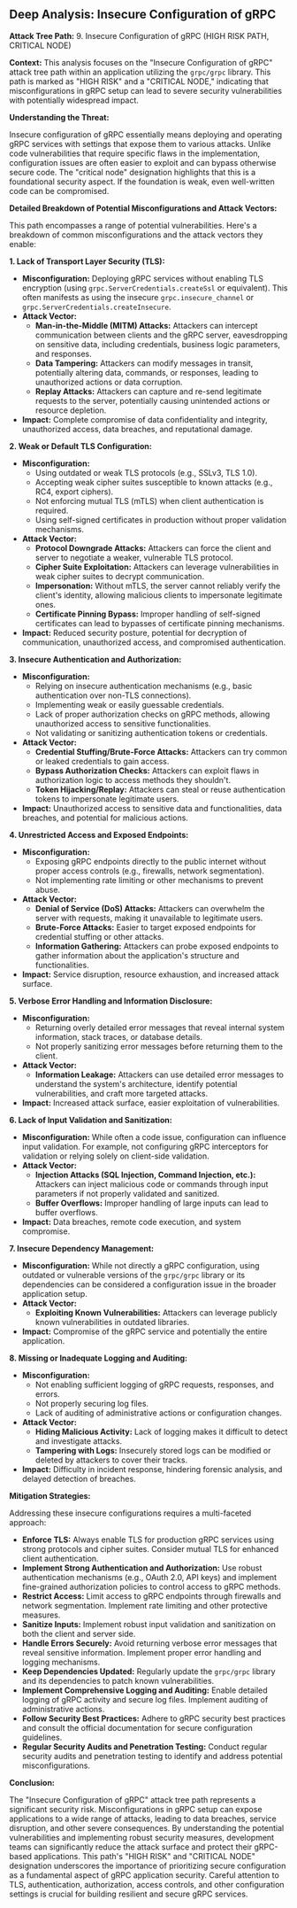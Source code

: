 ## Deep Analysis: Insecure Configuration of gRPC

**Attack Tree Path:** 9. Insecure Configuration of gRPC (HIGH RISK PATH, CRITICAL NODE)

**Context:** This analysis focuses on the "Insecure Configuration of gRPC" attack tree path within an application utilizing the `grpc/grpc` library. This path is marked as "HIGH RISK" and a "CRITICAL NODE," indicating that misconfigurations in gRPC setup can lead to severe security vulnerabilities with potentially widespread impact.

**Understanding the Threat:**

Insecure configuration of gRPC essentially means deploying and operating gRPC services with settings that expose them to various attacks. Unlike code vulnerabilities that require specific flaws in the implementation, configuration issues are often easier to exploit and can bypass otherwise secure code. The "critical node" designation highlights that this is a foundational security aspect. If the foundation is weak, even well-written code can be compromised.

**Detailed Breakdown of Potential Misconfigurations and Attack Vectors:**

This path encompasses a range of potential vulnerabilities. Here's a breakdown of common misconfigurations and the attack vectors they enable:

**1. Lack of Transport Layer Security (TLS):**

* **Misconfiguration:**  Deploying gRPC services without enabling TLS encryption (using `grpc.ServerCredentials.createSsl` or equivalent). This often manifests as using the insecure `grpc.insecure_channel` or `grpc.ServerCredentials.createInsecure`.
* **Attack Vector:**
    * **Man-in-the-Middle (MITM) Attacks:** Attackers can intercept communication between clients and the gRPC server, eavesdropping on sensitive data, including credentials, business logic parameters, and responses.
    * **Data Tampering:** Attackers can modify messages in transit, potentially altering data, commands, or responses, leading to unauthorized actions or data corruption.
    * **Replay Attacks:**  Attackers can capture and re-send legitimate requests to the server, potentially causing unintended actions or resource depletion.
* **Impact:** Complete compromise of data confidentiality and integrity, unauthorized access, data breaches, and reputational damage.

**2. Weak or Default TLS Configuration:**

* **Misconfiguration:**
    * Using outdated or weak TLS protocols (e.g., SSLv3, TLS 1.0).
    * Accepting weak cipher suites susceptible to known attacks (e.g., RC4, export ciphers).
    * Not enforcing mutual TLS (mTLS) when client authentication is required.
    * Using self-signed certificates in production without proper validation mechanisms.
* **Attack Vector:**
    * **Protocol Downgrade Attacks:** Attackers can force the client and server to negotiate a weaker, vulnerable TLS protocol.
    * **Cipher Suite Exploitation:** Attackers can leverage vulnerabilities in weak cipher suites to decrypt communication.
    * **Impersonation:** Without mTLS, the server cannot reliably verify the client's identity, allowing malicious clients to impersonate legitimate ones.
    * **Certificate Pinning Bypass:** Improper handling of self-signed certificates can lead to bypasses of certificate pinning mechanisms.
* **Impact:** Reduced security posture, potential for decryption of communication, unauthorized access, and compromised authentication.

**3. Insecure Authentication and Authorization:**

* **Misconfiguration:**
    * Relying on insecure authentication mechanisms (e.g., basic authentication over non-TLS connections).
    * Implementing weak or easily guessable credentials.
    * Lack of proper authorization checks on gRPC methods, allowing unauthorized access to sensitive functionalities.
    * Not validating or sanitizing authentication tokens or credentials.
* **Attack Vector:**
    * **Credential Stuffing/Brute-Force Attacks:** Attackers can try common or leaked credentials to gain access.
    * **Bypass Authorization Checks:** Attackers can exploit flaws in authorization logic to access methods they shouldn't.
    * **Token Hijacking/Replay:** Attackers can steal or reuse authentication tokens to impersonate legitimate users.
* **Impact:** Unauthorized access to sensitive data and functionalities, data breaches, and potential for malicious actions.

**4. Unrestricted Access and Exposed Endpoints:**

* **Misconfiguration:**
    * Exposing gRPC endpoints directly to the public internet without proper access controls (e.g., firewalls, network segmentation).
    * Not implementing rate limiting or other mechanisms to prevent abuse.
* **Attack Vector:**
    * **Denial of Service (DoS) Attacks:** Attackers can overwhelm the server with requests, making it unavailable to legitimate users.
    * **Brute-Force Attacks:** Easier to target exposed endpoints for credential stuffing or other attacks.
    * **Information Gathering:** Attackers can probe exposed endpoints to gather information about the application's structure and functionalities.
* **Impact:** Service disruption, resource exhaustion, and increased attack surface.

**5. Verbose Error Handling and Information Disclosure:**

* **Misconfiguration:**
    * Returning overly detailed error messages that reveal internal system information, stack traces, or database details.
    * Not properly sanitizing error messages before returning them to the client.
* **Attack Vector:**
    * **Information Leakage:** Attackers can use detailed error messages to understand the system's architecture, identify potential vulnerabilities, and craft more targeted attacks.
* **Impact:** Increased attack surface, easier exploitation of vulnerabilities.

**6. Lack of Input Validation and Sanitization:**

* **Misconfiguration:** While often a code issue, configuration can influence input validation. For example, not configuring gRPC interceptors for validation or relying solely on client-side validation.
* **Attack Vector:**
    * **Injection Attacks (SQL Injection, Command Injection, etc.):** Attackers can inject malicious code or commands through input parameters if not properly validated and sanitized.
    * **Buffer Overflows:**  Improper handling of large inputs can lead to buffer overflows.
* **Impact:** Data breaches, remote code execution, and system compromise.

**7. Insecure Dependency Management:**

* **Misconfiguration:** While not directly a gRPC configuration, using outdated or vulnerable versions of the `grpc/grpc` library or its dependencies can be considered a configuration issue in the broader application setup.
* **Attack Vector:**
    * **Exploiting Known Vulnerabilities:** Attackers can leverage publicly known vulnerabilities in outdated libraries.
* **Impact:**  Compromise of the gRPC service and potentially the entire application.

**8. Missing or Inadequate Logging and Auditing:**

* **Misconfiguration:**
    * Not enabling sufficient logging of gRPC requests, responses, and errors.
    * Not properly securing log files.
    * Lack of auditing of administrative actions or configuration changes.
* **Attack Vector:**
    * **Hiding Malicious Activity:**  Lack of logging makes it difficult to detect and investigate attacks.
    * **Tampering with Logs:** Insecurely stored logs can be modified or deleted by attackers to cover their tracks.
* **Impact:** Difficulty in incident response, hindering forensic analysis, and delayed detection of breaches.

**Mitigation Strategies:**

Addressing these insecure configurations requires a multi-faceted approach:

* **Enforce TLS:** Always enable TLS for production gRPC services using strong protocols and cipher suites. Consider mutual TLS for enhanced client authentication.
* **Implement Strong Authentication and Authorization:** Use robust authentication mechanisms (e.g., OAuth 2.0, API keys) and implement fine-grained authorization policies to control access to gRPC methods.
* **Restrict Access:**  Limit access to gRPC endpoints through firewalls and network segmentation. Implement rate limiting and other protective measures.
* **Sanitize Inputs:** Implement robust input validation and sanitization on both the client and server side.
* **Handle Errors Securely:** Avoid returning verbose error messages that reveal sensitive information. Implement proper error handling and logging mechanisms.
* **Keep Dependencies Updated:** Regularly update the `grpc/grpc` library and its dependencies to patch known vulnerabilities.
* **Implement Comprehensive Logging and Auditing:** Enable detailed logging of gRPC activity and secure log files. Implement auditing of administrative actions.
* **Follow Security Best Practices:** Adhere to gRPC security best practices and consult the official documentation for secure configuration guidelines.
* **Regular Security Audits and Penetration Testing:** Conduct regular security audits and penetration testing to identify and address potential misconfigurations.

**Conclusion:**

The "Insecure Configuration of gRPC" attack tree path represents a significant security risk. Misconfigurations in gRPC setup can expose applications to a wide range of attacks, leading to data breaches, service disruption, and other severe consequences. By understanding the potential vulnerabilities and implementing robust security measures, development teams can significantly reduce the attack surface and protect their gRPC-based applications. This path's "HIGH RISK" and "CRITICAL NODE" designation underscores the importance of prioritizing secure configuration as a fundamental aspect of gRPC application security. Careful attention to TLS, authentication, authorization, access controls, and other configuration settings is crucial for building resilient and secure gRPC services.
